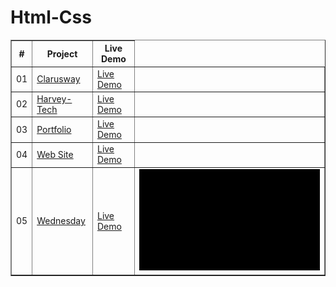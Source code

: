 # Html-Css
<table border="1">
<thead>
<tr>
<th align="center">#</th>
<th>Project</th>
<th>Live Demo</th>
</tr>
</thead>
<tbody>
<tr>
<td align="center">01</td>
<td><a href="https://github.com/Yalcinesra/Bootstrap-Sass/tree/main/Clarusway">Clarusway</a></td>
<td><a href="https://yalcinesra.github.io/Bootstrap-Sass/Clarusway">Live Demo</a></td>
<td><img src="https://github.com/Yalcinesra/Bootstrap-Sass/blob/main/Clarusway/img/img/NewGIF%20(1).gif" alt="" target="_blank"></td>
</tr>
<tr>
<td align="center">02</td>
<td><a href="https://github.com/Yalcinesra/Bootstrap-Sass/tree/main/Harvey-Tech">Harvey-Tech</a></td>
<td><a href="https://yalcinesra.github.io/Bootstrap-Sass/Harvey-Tech/">Live Demo</a></td>
<td><img src="https://github.com/Yalcinesra/Bootstrap-Sass/blob/main/Harvey-Tech/img/NewGIF%20(1).gif" alt="" target="_blank"></td>
</tr>
<tr>
<td align="center">03</td>
<td><a href="https://github.com/Yalcinesra/Bootstrap-Sass/tree/main/Portfolio">Portfolio</a></td>
<td><a href="https://yalcinesra.github.io/Bootstrap-Sass/Portfolio">Live Demo</a></td>
<td><img src="https://github.com/Yalcinesra/Bootstrap-Sass/blob/main/Portfolio/img/NewGIF%20(1).gif" alt="" target="_blank"></td></tr>
<tr>
<td align="center">04</td>
<td><a href="https://github.com/Yalcinesra/Bootstrap-Sass/tree/main/WebSite">Web Site</a></td>
<td><a href="https://yalcinesra.github.io/Bootstrap-Sass/WebSite">Live Demo</a></td>
<td><img src="" alt="" target="_blank"></td></tr>
<tr>
<td align="center">05</td>
<td><a href="https://github.com/Yalcinesra/Bootstrap-Sass/tree/main/Wednesday">Wednesday</a></td>
<td><a href="https://yalcinesra.github.io/Bootstrap-Sass/Wednesday">Live Demo</a></td>
<td><img src="https://github.com/Yalcinesra/Bootstrap-Sass/blob/main/Wednesday/img/NewGIF%20(1).gif" alt="" target="_blank"></td>
</tr>


</tbody>
</table>
